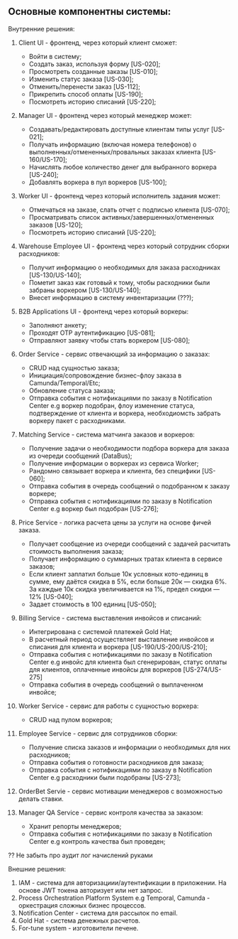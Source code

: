 ## Основные компонентны системы:

Внутренние решения:

1. Client UI - фронтенд, через который клиент сможет:
    * Войти в систему;
    * Создать заказ, используя форму [US-020];
    * Просмотреть созданные заказы [US-010];
    * Изменить статус заказа [US-030];
    * Отменить/перенести заказ [US-112];
    * Прикрепить способ оплаты [US-190];
    * Посмотреть историю списаний [US-220];

2. Manager UI - фронтенд через который менеджер может:
    * Создавать/редактировать доступные клиентам типы услуг [US-021];
    * Получать информацию (включая номера телефонов) о выполненных/отмененных/провальных заказах клиента [US-160/US-170];
    * Начислять любое количество денег для выбранного воркера [US-240];
    * Добавлять воркера в пул воркеров [US-100];

3. Worker UI - фронтенд через который исполнитель задания может:
    * Отмечаться на заказе, слать отчет с подписью клиента [US-070];
    * Просматривать список активных/завершенных/отмененных заказов [US-120];
    * Посмотреть историю списаний [US-220];

4. Warehouse Employee UI - фронтенд через который сотрудник сборки расходников:
    * Получит информацию о необходимых для заказа расходниках [US-130/US-140];
    * Пометит заказ как готовый к тому, чтобы расходники были забраны воркером [US-130/US-140];
    * Внесет информацию в систему инвентаризации (???);

5. B2B Applications UI - фронтенд через который воркеры:
    * Заполняют анкету;
    * Проходят OTP аутентификацию [US-081];
    * Отправляют заявку чтобы стать воркером [US-080];

6. Order Service - сервис отвечающий за информацию о заказах:
    * CRUD над сущностью заказа;
    * Инициация/сопровождение бизнес-флоу заказа в Camunda/Temporal/Etc;
    * Обновление статуса заказа;
    * Отправка события с нотификациями по заказу в Notification Center e.g воркер подобран, флоу изменение статуса, подтверждение от клиента и воркера, необходиомсть забрать воркеру пакет с расходниками.

7. Matching Service - система матчинга заказов и воркеров:
    * Получение задачи о необходимости подбора воркера для заказа из очереди сообщений (DataBus);
    * Получение информации о воркерах из сервиса Worker;
    * Рандомно связывает воркера и клиента, без специфики [US-060];
    * Отправка события в очередь сообщений о подобранном к заказу воркере;
    * Отправка события с нотификациями по заказу в Notification Center e.g воркер был подобран [US-276];

8. Price Service - логика расчета цены за услуги на основе фичей заказа.
    * Получает сообщение из очереди сообщений с задачей расчитать стоимость выполнения заказа;
    * Получает информацию о суммарных тратах клиента в сервисе заказов;
    * Если клиент заплатил больше 10к условных кото-единиц в сумме, ему даётся скидка в 5%, если больше 20к — скидка 6%. За каждые 10к скидка увеличивается на 1%, предел скидки — 12% [US-040];
    * Задает стоимость в 100 единиц [US-050];

9. Billing Service - система выставления инвойсов и списаний:
    * Интегрирована с системой платежей Gold Hat;
    * В расчетный период осуществляет выставление инвойсов и списания для клиента и воркера [US-190/US-200/US-210];
    * Отправка события с нотификациями по заказу в Notification Center e.g инвойс для клиента был сгенерирован, статус оплаты для клиентов, оплаченные инвойсы для воркеров [US-274/US-275]
    * Отправка события в очередь сообщений о выплаченном инвойсе;

10. Worker Service - сервис для работы с сущностью воркера:
    * CRUD над пулом воркеров;

11. Employee Service - сервис для сотрудников сборки:
    * Получение списка заказов и информации о необходимых для них расходников;
    * Отправка события о готовности расходников для заказа;
    * Отправка события с нотификациями по заказу в Notification Center e.g расходники были подобраны [US-273];

12. OrderBet Servie - сервис мотивации менеджеров с возможностью делать ставки.

13. Manager QA Service - сервис контроля качества за заказом:
    * Хранит репорты менеджеров;
    * Отправка события с нотификациями по заказу в Notification Center e.g контроль качества был проведен;


?? Не забыть про аудит лог начислений руками

Внешние решения:

1. IAM - система для авторизациии/аутентификации в приложении. На основе JWT токена авторизует или нет запрос.
2. Process Orchestration Platform System e.g Temporal, Camunda - оркестрация сложных бизнес процессов.
3. Notification Center - система для рассылок по email.
4. Gold Hat - система денежных расчетов.
5. For-tune system - изготовители печене.
